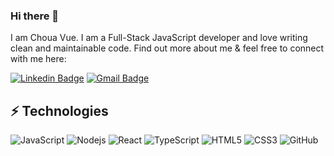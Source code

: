 ### Hi there 👋

I am Choua Vue. I am a Full-Stack JavaScript developer and love writing clean and maintainable code. Find out more about me & feel free to connect with me here:

[![Linkedin Badge](https://img.shields.io/badge/-chouavue23-blue?style=flat-square&logo=Linkedin&logoColor=white&link=www.linkedin.com/in/chouavue23)](www.linkedin.com/in/chouavue23)
[![Gmail Badge](https://img.shields.io/badge/-vuec23@gmail.com-c14438?style=flat-square&logo=Gmail&logoColor=white&link=mailto:vuec23@gmail.com)](mailto:vuec23@gmail.com)

## ⚡ Technologies

![JavaScript](https://img.shields.io/badge/-JavaScript-black?style=flat-square&logo=javascript)
![Nodejs](https://img.shields.io/badge/-Nodejs-black?style=flat-square&logo=Node.js)
![React](https://img.shields.io/badge/-React-black?style=flat-square&logo=react)
![TypeScript](https://img.shields.io/badge/-TypeScript-007ACC?style=flat-square&logo=typescript)
![HTML5](https://img.shields.io/badge/-HTML5-E34F26?style=flat-square&logo=html5&logoColor=white)
![CSS3](https://img.shields.io/badge/-CSS3-1572B6?style=flat-square&logo=css3)
![GitHub](https://img.shields.io/badge/-GitHub-181717?style=flat-square&logo=github)
